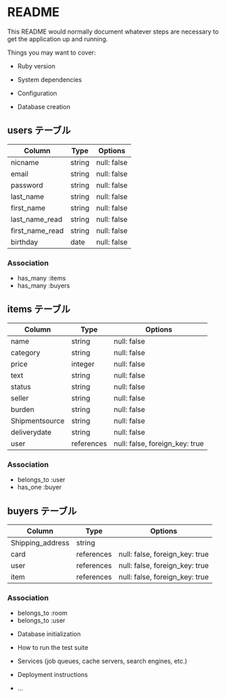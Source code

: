 # README

This README would normally document whatever steps are necessary to get the
application up and running.

Things you may want to cover:

* Ruby version

* System dependencies

* Configuration

* Database creation

## users テーブル

| Column          | Type   | Options     |
| --------------- | ------ | ----------- |
| nicname         | string | null: false |
| email           | string | null: false |
| password        | string | null: false |
| last_name       | string | null: false |
| first_name      | string | null: false |
| last_name_read  | string | null: false |
| first_name_read | string | null: false |
| birthday        | date   | null: false |

### Association

- has_many :items
- has_many :buyers

## items テーブル

| Column         | Type        | Options                        |
| -------------- | ----------- | ------------------------------ |
| name           | string      | null: false                    |
| category       | string      | null: false                    |
| price          | integer     | null: false                    |
| text           | string      | null: false                    |
| status         | string      | null: false                    |
| seller         | string      | null: false                    |
| burden         | string      | null: false                    |
| Shipmentsource | string      | null: false                    |
| deliverydate   | string      | null: false                    |
| user           | references  | null: false, foreign_key: true |

### Association

- belongs_to :user
- has_one :buyer

## buyers テーブル

| Column           | Type       | Options                        |
| ---------------- | ---------- | ------------------------------ |
| Shipping_address | string     |                                |
| card             | references | null: false, foreign_key: true |
| user             | references | null: false, foreign_key: true |
| item             | references | null: false, foreign_key: true |

### Association

- belongs_to :room
- belongs_to :user


* Database initialization

* How to run the test suite

* Services (job queues, cache servers, search engines, etc.)

* Deployment instructions

* ...

